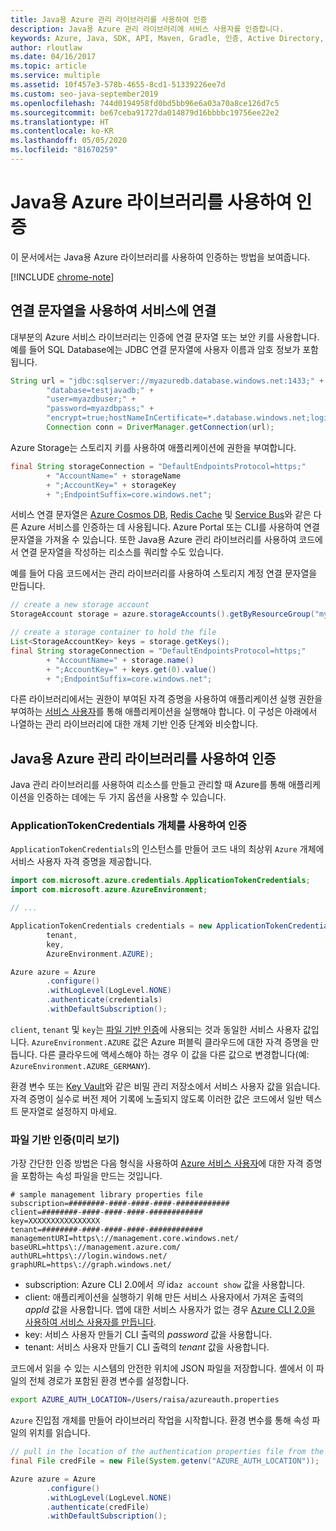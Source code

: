 ```yaml
---
title: Java용 Azure 관리 라이브러리를 사용하여 인증
description: Java용 Azure 관리 라이브러리에 서비스 사용자를 인증합니다.
keywords: Azure, Java, SDK, API, Maven, Gradle, 인증, Active Directory, 서비스 사용자
author: rloutlaw
ms.date: 04/16/2017
ms.topic: article
ms.service: multiple
ms.assetid: 10f457e3-578b-4655-8cd1-51339226ee7d
ms.custom: seo-java-september2019
ms.openlocfilehash: 744d0194958fd0bd5bb96e6a03a70a8ce126d7c5
ms.sourcegitcommit: be67ceba91727da014879d16bbbbc19756ee22e2
ms.translationtype: HT
ms.contentlocale: ko-KR
ms.lasthandoff: 05/05/2020
ms.locfileid: "81670259"
---
```

# <a name="authenticate-with-the-azure-libraries-for-java"></a>Java용 Azure 라이브러리를 사용하여 인증

이 문서에서는 Java용 Azure 라이브러리를 사용하여 인증하는 방법을 보여줍니다.

[!INCLUDE [chrome-note](includes/chrome-note.md)]

## <a name="connect-to-services-with-connection-strings"></a>연결 문자열을 사용하여 서비스에 연결

대부분의 Azure 서비스 라이브러리는 인증에 연결 문자열 또는 보안 키를 사용합니다. 예를 들어 SQL Database에는 JDBC 연결 문자열에 사용자 이름과 암호 정보가 포함됩니다.

```java
String url = "jdbc:sqlserver://myazuredb.database.windows.net:1433;" +
        "database=testjavadb;" +
        "user=myazdbuser;" +
        "password=myazdbpass;" +
        "encrypt=true;hostNameInCertificate=*.database.windows.net;loginTimeout=30;";
        Connection conn = DriverManager.getConnection(url);
```

Azure Storage는 스토리지 키를 사용하여 애플리케이션에 권한을 부여합니다.

```java
final String storageConnection = "DefaultEndpointsProtocol=https;"
        + "AccountName=" + storageName
        + ";AccountKey=" + storageKey
        + ";EndpointSuffix=core.windows.net";
```

서비스 연결 문자열은 [Azure Cosmos DB](/azure/cosmos-db/sql-api-java-application#UseService), [Redis Cache](/azure/redis-cache/cache-java-get-started) 및 [Service Bus](/azure/service-bus-messaging/service-bus-java-how-to-use-queues)와 같은 다른 Azure 서비스를 인증하는 데 사용됩니다. Azure Portal 또는 CLI를 사용하여 연결 문자열을 가져올 수 있습니다.  또한 Java용 Azure 관리 라이브러리를 사용하여 코드에서 연결 문자열을 작성하는 리소스를 쿼리할 수도 있습니다.

예를 들어 다음 코드에서는 관리 라이브러리를 사용하여 스토리지 계정 연결 문자열을 만듭니다.

```java
// create a new storage account
StorageAccount storage = azure.storageAccounts().getByResourceGroup("myResourceGroup","myStorageAccount");

// create a storage container to hold the file
List<StorageAccountKey> keys = storage.getKeys();
final String storageConnection = "DefaultEndpointsProtocol=https;"
        + "AccountName=" + storage.name()
        + ";AccountKey=" + keys.get(0).value()
        + ";EndpointSuffix=core.windows.net";
```

다른 라이브러리에서는 권한이 부여된 자격 증명을 사용하여 애플리케이션 실행 권한을 부여하는 [서비스 사용자](/azure/active-directory/develop/active-directory-application-objects)를 통해 애플리케이션을 실행해야 합니다. 이 구성은 아래에서 나열하는 관리 라이브러리에 대한 개체 기반 인증 단계와 비슷합니다.

<a name="mgmt-auth"></a>

##  <a name="authenticate-with-the-azure-management-libraries-for-java"></a>Java용 Azure 관리 라이브러리를 사용하여 인증

Java 관리 라이브러리를 사용하여 리소스를 만들고 관리할 때 Azure를 통해 애플리케이션을 인증하는 데에는 두 가지 옵션을 사용할 수 있습니다.

### <a name="authenticate-with-an-applicationtokencredentials-object"></a>ApplicationTokenCredentials 개체를 사용하여 인증

`ApplicationTokenCredentials`의 인스턴스를 만들어 코드 내의 최상위 `Azure` 개체에 서비스 사용자 자격 증명을 제공합니다.

```java
import com.microsoft.azure.credentials.ApplicationTokenCredentials;
import com.microsoft.azure.AzureEnvironment;

// ...

ApplicationTokenCredentials credentials = new ApplicationTokenCredentials(client,
        tenant,
        key,
        AzureEnvironment.AZURE);

Azure azure = Azure
        .configure()
        .withLogLevel(LogLevel.NONE)
        .authenticate(credentials)
        .withDefaultSubscription();
```

`client`, `tenant` 및 `key`는 [파일 기반 인증](#mgmt-file)에 사용되는 것과 동일한 서비스 사용자 값입니다. `AzureEnvironment.AZURE` 값은 Azure 퍼블릭 클라우드에 대한 자격 증명을 만듭니다. 다른 클라우드에 액세스해야 하는 경우 이 값을 다른 값으로 변경합니다(예: `AzureEnvironment.AZURE_GERMANY`).

 환경 변수 또는 [Key Vault](/azure/key-vault/key-vault-whatis)와 같은 비밀 관리 저장소에서 서비스 사용자 값을 읽습니다. 자격 증명이 실수로 버전 제어 기록에 노출되지 않도록 이러한 값은 코드에서 일반 텍스트 문자열로 설정하지 마세요.

<a name="mgmt-file"></a>

### <a name="file-based-authentication-preview"></a>파일 기반 인증(미리 보기)

가장 간단한 인증 방법은 다음 형식을 사용하여 [Azure 서비스 사용자](/azure/active-directory/develop/active-directory-application-objects)에 대한 자격 증명을 포함하는 속성 파일을 만드는 것입니다.

```text
# sample management library properties file
subscription=########-####-####-####-############
client=########-####-####-####-############
key=XXXXXXXXXXXXXXXX
tenant=########-####-####-####-############
managementURI=https\://management.core.windows.net/
baseURL=https\://management.azure.com/
authURL=https\://login.windows.net/
graphURL=https\://graph.windows.net/
```

- subscription: Azure CLI 2.0에서 *의* id`az account show` 값을 사용합니다.
- client: 애플리케이션을 실행하기 위해 만든 서비스 사용자에서 가져온 출력의 *appId* 값을 사용합니다. 앱에 대한 서비스 사용자가 없는 경우 [Azure CLI 2.0을 사용하여 서비스 사용자를 만듭니다](/cli/azure/create-an-azure-service-principal-azure-cli).
- key: 서비스 사용자 만들기 CLI 출력의 *password* 값을 사용합니다.
- tenant: 서비스 사용자 만들기 CLI 출력의 *tenant* 값을 사용합니다.

코드에서 읽을 수 있는 시스템의 안전한 위치에 JSON 파일을 저장합니다. 셸에서 이 파일의 전체 경로가 포함된 환경 변수를 설정합니다.

```bash
export AZURE_AUTH_LOCATION=/Users/raisa/azureauth.properties
```

`Azure` 진입점 개체를 만들어 라이브러리 작업을 시작합니다. 환경 변수를 통해 속성 파일의 위치를 읽습니다.

```java
// pull in the location of the authentication properties file from the environment
final File credFile = new File(System.getenv("AZURE_AUTH_LOCATION"));

Azure azure = Azure
        .configure()
        .withLogLevel(LogLevel.NONE)
        .authenticate(credFile)
        .withDefaultSubscription();
```
